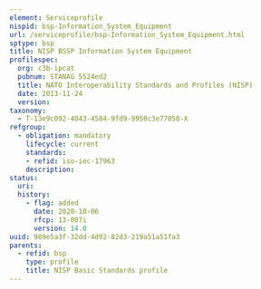```yaml
---
element: Serviceprofile
nispid: bsp-Information_System_Equipment
url: /serviceprofile/bsp-Information_System_Equipment.html
sptype: bsp
title: NISP BSSP Information System Equipment
profilespec:
  org: c3b-ipcat
  pubnum: STANAG 5524ed2
  title: NATO Interoperability Standards and Profiles (NISP)
  date: 2013-11-24
  version: 
taxonomy:
  - T-13e9c092-4043-4584-9fd9-9950c3e77050-X
refgroup:
  - obligation: mandatory
    lifecycle: current
    standards: 
    - refid: iso-iec-17963
    description: 
status:
  uri: 
  history: 
    - flag: added
      date: 2020-10-06
      rfcp: 13-007i
      version: 14.0
uuid: 989e5a3f-32dd-4d92-82d3-219a51a51fa3
parents:
  - refid: bsp
    type: profile
    title: NISP Basic Standards profile
---
```

